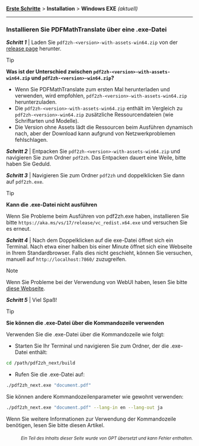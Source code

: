 [**Erste Schritte**](./getting-started.md) > **Installation** > **Windows EXE** _(aktuell)_

---

### Installieren Sie PDFMathTranslate über eine .exe-Datei

***Schritt 1*** | Laden Sie `pdf2zh-<version>-with-assets-win64.zip` von der [release page](https://github.com/PDFMathTranslate/PDFMathTranslate-next/releases) herunter.

> [!TIP]
> **Was ist der Unterschied zwischen `pdf2zh-<version>-with-assets-win64.zip` und `pdf2zh-<version>-win64.zip`?**
>
> - Wenn Sie PDFMathTranslate zum ersten Mal herunterladen und verwenden, wird empfohlen, `pdf2zh-<version>-with-assets-win64.zip` herunterzuladen.
> - Die `pdf2zh-<version>-with-assets-win64.zip` enthält im Vergleich zu `pdf2zh-<version>-win64.zip` zusätzliche Ressourcendateien (wie Schriftarten und Modelle).
> - Die Version ohne Assets lädt die Ressourcen beim Ausführen dynamisch nach, aber der Download kann aufgrund von Netzwerkproblemen fehlschlagen.

***Schritt 2*** | Entpacken Sie `pdf2zh-<version>-with-assets-win64.zip` und navigieren Sie zum Ordner `pdf2zh`. Das Entpacken dauert eine Weile, bitte haben Sie Geduld.

***Schritt 3*** | Navigieren Sie zum Ordner `pdf2zh` und doppelklicken Sie dann auf `pdf2zh.exe`.

> [!TIP]
> **Kann die .exe-Datei nicht ausführen**
>
> Wenn Sie Probleme beim Ausführen von pdf2zh.exe haben, installieren Sie bitte `https://aka.ms/vs/17/release/vc_redist.x64.exe` und versuchen Sie es erneut.

***Schritt 4*** | Nach dem Doppelklicken auf die exe-Datei öffnet sich ein Terminal. Nach etwa einer halben bis einer Minute öffnet sich eine Webseite in Ihrem Standardbrowser. Falls dies nicht geschieht, können Sie versuchen, manuell auf `http://localhost:7860/` zuzugreifen.

> [!NOTE]
>
> Wenn Sie Probleme bei der Verwendung von WebUI haben, lesen Sie bitte [diese Webseite](./USAGE_webui.md).

***Schritt 5*** | Viel Spaß!

> [!TIP]
> **Sie können die .exe-Datei über die Kommandozeile verwenden**
>
> Verwenden Sie die .exe-Datei über die Kommandozeile wie folgt:
>
> - Starten Sie Ihr Terminal und navigieren Sie zum Ordner, der die .exe-Datei enthält:
>
> ```bash
> cd /path/pdf2zh_next/build
> ```
>
> - Rufen Sie die .exe-Datei auf:
>
> ```bash
> ./pdf2zh_next.exe "document.pdf"
> ```
>
> Sie können andere Kommandozeilenparameter wie gewohnt verwenden:
>
> ```bash
> ./pdf2zh_next.exe "document.pdf" --lang-in en --lang-out ja
> ```
>
> Wenn Sie weitere Informationen zur Verwendung der Kommandozeile benötigen, lesen Sie bitte diesen Artikel.

<div align="right"> 
<h6><small>Ein Teil des Inhalts dieser Seite wurde von GPT übersetzt und kann Fehler enthalten.</small></h6>